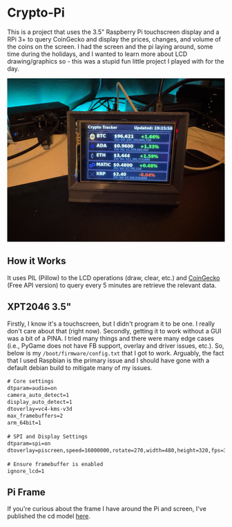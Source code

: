 # Crypto-Pi

This is a project that uses the 3.5" Raspberry Pi touchscreen display and a RPi 3+ to query CoinGecko and display the prices, changes, and volume of the coins on the screen. I had the screen and the pi laying around, some time during the holidays, and I wanted to learn more about LCD drawing/graphics so - this was a stupid fun little project I played with for the day.

![](./data/image.jpg)

## How it Works

It uses PIL (Pillow) to the LCD operations (draw, clear, etc.) and [CoinGecko](https://docs.coingecko.com/v3.0.1/reference/introduction) (Free API version) to query every 5 minutes are retrieve the relevant data. 

## XPT2046 3.5"

Firstly, I know it's a touchscreen, but I didn't program it to be one. I really don't care about that (right now). Secondly, getting it to work without a GUI was a bit of a PINA. I tried many things and there were many edge cases (i.e., PyGame does not have FB support, overlay and driver issues, etc.). So, below is my `/boot/firmware/config.txt` that I got to work. Arguably, the fact that I used Raspbian is the primary issue and I should have gone with a default debian build to mitigate many of my issues.

```text
# Core settings
dtparam=audio=on
camera_auto_detect=1
display_auto_detect=1
dtoverlay=vc4-kms-v3d
max_framebuffers=2
arm_64bit=1

# SPI and Display Settings
dtparam=spi=on
dtoverlay=piscreen,speed=16000000,rotate=270,width=480,height=320,fps=30,txbuflen=32768

# Ensure framebuffer is enabled
ignore_lcd=1
```

## Pi Frame

If you're curious about the frame I have around the Pi and screen, I've published the cd model [here](https://makerworld.com/en/models/943780#profileId-909957). 